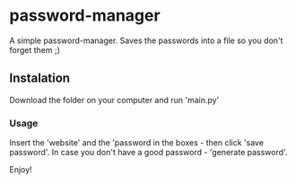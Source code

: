 # password-manager
A simple password-manager. Saves the passwords into a file so you don't forget them ;)

## Instalation
Download the folder on your computer and run 'main.py'

### Usage
Insert the 'website' and the 'password in the boxes - then click 'save password'. In case you don't have a good password - 'generate password'.

Enjoy!
